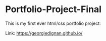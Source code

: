 # Portfolio-Project-Final
 
 This is my first ever html/css portfolio project:

 Link: https://georgiedignan.github.io/

 
